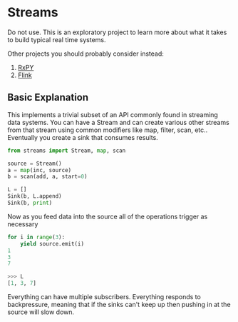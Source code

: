 Streams
=======

Do not use.  This is an exploratory project to learn more about what it takes
to build typical real time systems.

Other projects you should probably consider instead:

1.  [RxPY](https://github.com/ReactiveX/RxPY)
2.  [Flink](https://flink.apache.org/)

Basic Explanation
-----------------

This implements a trivial subset of an API commonly found in streaming data
systems.  You can have a Stream and can create various other streams from that
stream using common modifiers like map, filter, scan, etc..  Eventually you
create a sink that consumes results.

```python
from streams import Stream, map, scan

source = Stream()
a = map(inc, source)
b = scan(add, a, start=0)

L = []
Sink(b, L.append)
Sink(b, print)
```

Now as you feed data into the source all of the operations trigger as necessary


```python
for i in range(3):
    yield source.emit(i)
1
3
7

>>> L
[1, 3, 7]
```

Everything can have multiple subscribers.  Everything responds to
backpressure, meaning that if the sinks can't keep up then pushing in at the
source will slow down.
